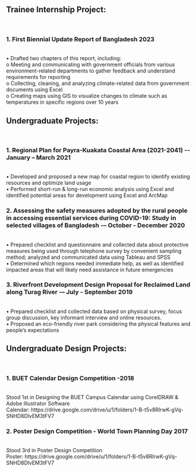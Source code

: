 <h2> Trainee Internship Project: </h2> </br>
<h3> 1. First Biennial Update Report of Bangladesh 2023 </h3> </br>
•	Drafted two chapters of this report, including: </br>
    o	Meeting and communicating with government officials from various environment-related departments to gather feedback and understand requirements for reporting </br>
    o	Collecting, cleaning, and analyzing climate-related data from government documents using Excel </br>
    o	Creating maps using GIS to visualize changes to climate such as temperatures in specific regions over 10 years </br>


<h2> Undergraduate Projects: </h2> </br>
<h3> 1. Regional Plan for Payra-Kuakata Coastal Area (2021-2041)	     --January – March 2021 </h3> </br>
•	Developed and proposed a new map for coastal region to identify existing resources and optimize land usage </br>
•	Performed short-run & long-run economic analysis using Excel and identified potential areas for development using Excel and ArcMap </br>

<h3> 2. Assessing the safety measures adopted by the rural people in accessing essential services during COVID-19: Study in selected villages of Bangladesh         -– October - December 2020 </h3> </br>
•	Prepared checklist and questionnaire and collected data about protective measures being used through telephone survey by convenient sampling method; analyzed and communicated data using Tableau and SPSS  </br>
•	Determined which regions needed immediate help, as well as identified impacted areas that will likely need assistance in future emergencies </br>

<h3> 3. Riverfront Development Design Proposal for Reclaimed Land along Turag River       -– July - September 2019 </h3> </br>
•	Prepared checklist and collected data based on physical survey, focus group discussion, key informant interview and online resources. </br>
•	Proposed an eco-friendly river park considering the physical features and people’s expectations </br>


<h2> Undergraduate Design Projects: </h2> </br>
<h3> 1. BUET Calendar Design Competition -2018 </h3> </br>
Stood 1st in Designing the BUET Campus Calendar using CorelDRAW & Adobe Illustrator Software </br>
Calendar: https://drive.google.com/drive/u/1/folders/1-B-t5v8RlrwK-gVq-SNHD8DlvEM3tFV7 </br>

<h3> 2. Poster Design Competition - World Town Planning Day 2017 </h3> </br>
Stood 3rd in Poster Design Competition </br>
Poster: https://drive.google.com/drive/u/1/folders/1-B-t5v8RlrwK-gVq-SNHD8DlvEM3tFV7 </br>
